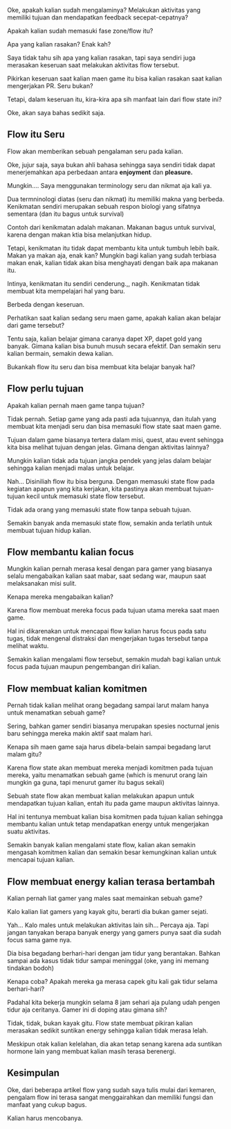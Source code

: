 Oke, apakah kalian sudah mengalaminya? Melakukan aktivitas yang memiliki tujuan dan mendapatkan feedback secepat-cepatnya?

Apakah kalian sudah memasuki fase zone/flow itu?

Apa yang kalian rasakan? Enak kah?

Saya tidak tahu sih apa yang kalian rasakan, tapi saya sendiri juga merasakan keseruan saat melakukan aktivitas flow tersebut.

Pikirkan keseruan saat kalian maen game itu bisa kalian rasakan saat kalian mengerjakan PR. Seru bukan?

Tetapi, dalam keseruan itu, kira-kira apa sih manfaat lain dari flow state ini?

Oke, akan saya bahas sedikit saja.

## Flow itu Seru

Flow akan memberikan sebuah pengalaman seru pada kalian.

Oke, jujur saja, saya bukan ahli bahasa sehingga saya sendiri tidak dapat menerjemahkan apa perbedaan antara **enjoyment** dan **pleasure.**

Mungkin…. Saya menggunakan terminology seru dan nikmat aja kali ya.

Dua termninologi diatas (seru dan nikmat) itu memiliki makna yang berbeda. Kenikmatan sendiri merupakan sebuah respon biologi yang sifatnya sementara (dan itu bagus untuk survival)

Contoh dari kenikmatan adalah makanan. Makanan bagus untuk survival, karena dengan makan ktia bisa melanjutkan hidup.

Tetapi, kenikmatan itu tidak dapat membantu kita untuk tumbuh lebih baik. Makan ya makan aja, enak kan? Mungkin bagi kalian yang sudah terbiasa makan enak, kalian tidak akan bisa menghayati dengan baik apa makanan itu.

Intinya, kenikmatan itu sendiri cenderung.,, nagih. Kenikmatan tidak membuat kita mempelajari hal yang baru.

Berbeda dengan keseruan.

Perhatikan saat kalian sedang seru maen game, apakah kalian akan belajar dari game tersebut?

Tentu saja, kalian belajar gimana caranya dapet XP, dapet gold yang banyak. Gimana kalian bisa bunuh musuh secara efektif. Dan semakin seru kalian bermain, semakin dewa kalian.

Bukankah flow itu seru dan bisa membuat kita belajar banyak hal?

## Flow perlu tujuan

Apakah kalian pernah maen game tanpa tujuan?

Tidak pernah. Setiap game yang ada pasti ada tujuannya, dan itulah yang membuat kita menjadi seru dan bisa memasuki flow state saat maen game.

Tujuan dalam game biasanya tertera dalam misi, quest, atau event sehingga kita bisa melihat tujuan dengan jelas. Gimana dengan aktivitas lainnya?

Mungkin kalian tidak ada tujuan jangka pendek yang jelas dalam belajar sehingga kalian menjadi malas untuk belajar.

Nah… Disiniliah flow itu bisa berguna. Dengan memasuki state flow pada kegiatan apapun yang kita kerjakan, kita pastinya akan membuat tujuan-tujuan kecil untuk memasuki state flow tersebut.

Tidak ada orang yang memasuki state flow tanpa sebuah tujuan.

Semakin banyak anda memasuki state flow, semakin anda terlatih untuk membuat tujuan hidup kalian.

## Flow membantu kalian focus

Mungkin kalian pernah merasa kesal dengan para gamer yang biasanya selalu mengabaikan kalian saat mabar, saat sedang war, maupun saat melaksanakan misi sulit.

Kenapa mereka mengabaikan kalian?

Karena flow membuat mereka focus pada tujuan utama mereka saat maen game.

Hal ini dikarenakan untuk mencapai flow kalian harus focus pada satu tugas, tidak mengenal distraksi dan mengerjakan tugas tersebut tanpa melihat waktu.

Semakin kalian mengalami flow tersebut, semakin mudah bagi kalian untuk focus pada tujuan maupun pengembangan diri kalian.

## Flow membuat kalian komitmen

Pernah tidak kalian melihat orang begadang sampai larut malam hanya untuk menamatkan sebuah game?

Sering, bahkan gamer sendiri biasanya merupakan spesies nocturnal jenis baru sehingga mereka makin aktif saat malam hari.

Kenapa sih maen game saja harus dibela-belain sampai begadang larut malam gitu?

Karena flow state akan membuat mereka menjadi komitmen pada tujuan mereka, yaitu menamatkan sebuah game (which is menurut orang lain mungkin ga guna, tapi menurut gamer itu bagus sekali)

Sebuah state flow akan membuat kalian melakukan apapun untuk mendapatkan tujuan kalian, entah itu pada game maupun aktivitas lainnya.

Hal ini tentunya membuat kalian bisa komitmen pada tujuan kalian sehingga membantu kalian untuk tetap mendapatkan energy untuk mengerjakan suatu aktivitas.

Semakin banyak kalian mengalami state flow, kalian akan semakin mengasah komitmen kalian dan semakin besar kemungkinan kalian untuk mencapai tujuan kalian.

## Flow membuat energy kalian terasa bertambah

Kalian pernah liat gamer yang males saat memainkan sebuah game?

Kalo kalian liat gamers yang kayak gitu, berarti dia bukan gamer sejati.

Yah… Kalo males untuk melakukan aktivitas lain sih… Percaya aja. Tapi jangan tanyakan berapa banyak energy yang gamers punya saat dia sudah focus sama game nya.

Dia bisa begadang berhari-hari dengan jam tidur yang berantakan. Bahkan sampai ada kasus tidak tidur sampai meninggal (oke, yang ini memang tindakan bodoh)

Kenapa coba? Apakah mereka ga merasa capek gitu kali gak tidur selama berhari-hari?

Padahal kita bekerja mungkin selama 8 jam sehari aja pulang udah pengen tidur aja ceritanya. Gamer ini di doping atau gimana sih?

Tidak, tidak, bukan kayak gitu. Flow state membuat pikiran kalian merasakan sedikit suntikan energy sehingga kalian tidak merasa lelah.

Meskipun otak kalian kelelahan, dia akan tetap senang karena ada suntikan hormone lain yang membuat kalian masih terasa berenergi.

## Kesimpulan

Oke, dari beberapa artikel flow yang sudah saya tulis mulai dari kemaren, pengalam flow ini terasa sangat menggairahkan dan memiliki fungsi dan manfaat yang cukup bagus.

Kalian harus mencobanya.